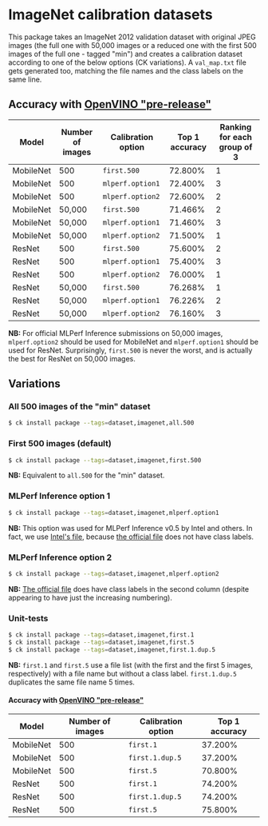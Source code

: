 # ImageNet calibration datasets

This package takes an ImageNet 2012 validation dataset with original JPEG
images (the full one with 50,000 images or a reduced one with the first 500
images of the full one - tagged "min") and creates a calibration dataset
according to one of the below options (CK variations). A `val_map.txt` file gets generated too,
matching the file names and the class labels on the same line.

## Accuracy with [OpenVINO "pre-release"](https://github.com/openvinotoolkit/openvino/tree/pre-release)

| Model     | Number of images | Calibration option | Top 1 accuracy | Ranking for each group of 3 |
| -         | -                |  -                 | -              | -       |
| MobileNet | 500              | `first.500`        | 72.800%        | 1       |
| MobileNet | 500              | `mlperf.option1`   | 72.400%        | 3       |
| MobileNet | 500              | `mlperf.option2`   | 72.600%        | 2       |
| MobileNet | 50,000           | `first.500`        | 71.466%        | 2       |
| MobileNet | 50,000           | `mlperf.option1`   | 71.460%        | 3       |
| MobileNet | 50,000           | `mlperf.option2`   | 71.500%        | 1       |
| ResNet    | 500              | `first.500`        | 75.600%        | 2       |
| ResNet    | 500              | `mlperf.option1`   | 75.400%        | 3       |
| ResNet    | 500              | `mlperf.option2`   | 76.000%        | 1       |
| ResNet    | 50,000           | `first.500`        | 76.268%        | 1       |
| ResNet    | 50,000           | `mlperf.option1`   | 76.226%        | 2       |
| ResNet    | 50,000           | `mlperf.option2`   | 76.160%        | 3       |

**NB:** For official MLPerf Inference submissions on 50,000 images,
`mlperf.option2` should be used for MobileNet and `mlperf.option1` should be
used for ResNet. Surprisingly, `first.500` is never the worst, and is actually
the best for ResNet on 50,000 images.

## Variations

###  All 500 images of the "min" dataset

```bash
$ ck install package --tags=dataset,imagenet,all.500
```

### First 500 images (default)

```bash
$ ck install package --tags=dataset,imagenet,first.500
```

**NB:** Equivalent to `all.500` for the "min" dataset.

### MLPerf Inference option 1

```bash
$ ck install package --tags=dataset,imagenet,mlperf.option1
```

**NB:** This option was used for MLPerf Inference v0.5 by Intel and others. In fact, we use [Intel's file](https://github.com/mlperf/inference_results_v0.5/blob/master/closed/Intel/calibration/OV_RN-50-sample/imagenet_mlperf/converted_mlperf_list.txt), because [the official file](https://github.com/mlperf/inference/blob/master/calibration/ImageNet/cal_image_list_option_1.txt) does not have class labels.


### MLPerf Inference option 2

```bash
$ ck install package --tags=dataset,imagenet,mlperf.option2
```

**NB:** [The official file](https://github.com/mlperf/inference/blob/master/calibration/ImageNet/cal_image_list_option_2.txt) does have class labels in the second column (despite appearing to have just the increasing numbering).


### Unit-tests

```bash
$ ck install package --tags=dataset,imagenet,first.1
$ ck install package --tags=dataset,imagenet,first.5
$ ck install package --tags=dataset,imagenet,first.1.dup.5
```

**NB:** `first.1` and `first.5` use a file list (with the first and the first 5
images, respectively) with a file name but without a class label.
`first.1.dup.5` duplicates the same file name 5 times.

#### Accuracy with [OpenVINO "pre-release"](https://github.com/openvinotoolkit/openvino/tree/pre-release)

| Model     | Number of images | Calibration option | Top 1 accuracy |
| -         | -                |  -                 | -              |
| MobileNet | 500              | `first.1`          | 37.200%        |
| MobileNet | 500              | `first.1.dup.5`    | 37.200%        |
| MobileNet | 500              | `first.5`          | 70.800%        |
| ResNet    | 500              | `first.1`          | 74.200%        |
| ResNet    | 500              | `first.1.dup.5`    | 74.200%        |
| ResNet    | 500              | `first.5`          | 75.800%        |
